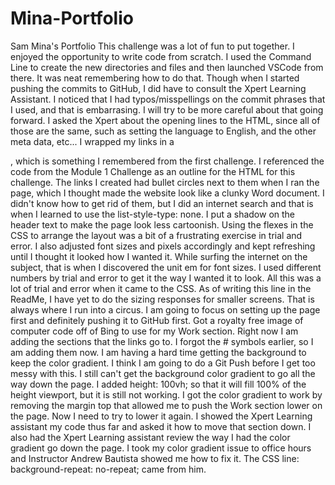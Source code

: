 # Mina-Portfolio
Sam Mina's Portfolio
This challenge was a lot of fun to put together. I enjoyed the opportunity to write code from scratch. I used the Command Line to create the new directories and files and then launched VSCode from there. It was neat remembering how to do that. Though when I started pushing the commits to GitHub, I did have to consult the Xpert Learning Assistant. I noticed that I had typos/misspellings on the commit phrases that I used, and that is embarrasing. I will try to be more careful about that going forward. I asked the Xpert about the opening lines to the HTML, since all of those are the same, such as setting the language to English, and the other meta data, etc...
I wrapped my links in a <nav>, which is something I remembered from the first challenge.
I referenced the code from the Module 1 Challenge as an outline for the HTML for this challenge. 
The links I created had bullet circles next to them when I ran the page, which I thought made the website look like a clunky Word document. I didn't know how to get rid of them, but I did an internet search and that is when I learned to use the list-style-type: none. 
I put a shadow on the header text to make the page look less cartoonish. 
Using the flexes in the CSS to arrange the layout was a bit of a frustrating exercise in trial and error. I also adjusted font sizes and pixels accordingly and kept refreshing until I thought it looked how I wanted it. While surfing the internet on the subject, that is when I discovered the unit em for font sizes. I used different numbers by trial and error to get it the way I wanted it to look.
All this was a lot of trial and error when it came to the CSS. 
As of writing this line in the ReadMe, I have yet to do the sizing responses for smaller screens. That is always where I run into a circus. I am going to focus on setting up the page first and definitely pushing it to GitHub first. 
Got a royalty free image of computer code off of Bing to use for my Work section. 
Right now I am adding the sections that the links go to. I forgot the # symbols earlier, so I am adding them now. 
I am having a hard time getting the background to keep the color gradient. I think I am going to do a Git Push before I get too messy with this. 
I still can't get the background color gradient to go all the way down the page. I added height: 100vh; so that it will fill 100% of the height viewport, but it is still not working. 
I got the color gradient to work by removing the margin top that allowed me to push the Work section lower on the page. Now I need to try to lower it again. 
I showed the Xpert Learning assistant my code thus far and asked it how to move that section down.
I also had the Xpert Learning assistant review the way I had the color gradient go down the page. 
I took my color gradient issue to office hours and Instructor Andrew Bautista showed me how to fix it. The CSS line: background-repeat: no-repeat; came from him. 

